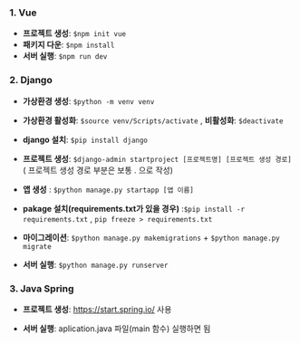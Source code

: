 ### 1. Vue

- **프로젝트 생성**: `$npm init vue`
- **패키지 다운**: `$npm install`
- **서버 실행**: `$npm run dev`



### 2. Django

- **가상환경 생성**: `$python -m venv venv`
- **가상환경 활성화**: `$source venv/Scripts/activate` , **비활성화**: `$deactivate`

- **django 설치**: `$pip install django`
- **프로젝트 생성**: `$django-admin startproject [프로젝트명] [프로젝트 생성 경로]` ( 프로젝트 생성 경로 부분은 보통 . 으로 작성)
- **앱 생성** : `$python manage.py startapp [앱 이름]`
- **pakage 설치(requirements.txt가 있을 경우)** :`$pip install -r requirements.txt` , `pip freeze > requirements.txt`

- **마이그레이션**: `$python manage.py makemigrations` + `$python manage.py migrate`

- **서버 실행**: `$python manage.py runserver`



### 3. Java Spring

- **프로젝트 생성**: https://start.spring.io/ 사용

- **서버 실행**: aplication.java 파일(main 함수) 실행하면 됨